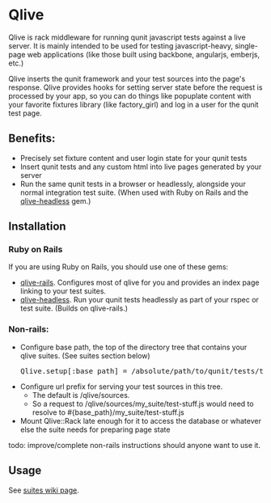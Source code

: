 # Qlive

Qlive is rack middleware for running qunit javascript tests against a live server.
It is mainly intended to be used for testing javascript-heavy, single-page web applications
(like those built using backbone, angularjs, emberjs, etc.)

Qlive inserts the qunit framework and your test sources into the page's response.
Qlive provides hooks for setting server state before the request is processed by your app, so you can
do things like popuplate content with your favorite fixtures library (like factory_girl) and log in a user for the qunit test page.


## Benefits:

* Precisely set fixture content and user login state for your qunit tests
* Insert qunit tests and any custom html into live pages generated by your server
* Run the same qunit tests in a browser or headlessly, alongside your normal integration test suite. (When used with Ruby on Rails and the [qlive-headless](https://github.com/proxv/qlive-headless) gem.)


## Installation

### Ruby on Rails

If you are using Ruby on Rails, you should use one of these gems:

* [qlive-rails](https://github.com/proxv/qlive-rails). Configures most of qlive for you and provides an index page linking to your test suites.
* [qlive-headless](https://github.com/proxv/qlive-headless). Run your qunit tests headlessly as part of your rspec or test suite. (Builds on qlive-rails.)


### Non-rails:

* Configure base path, the top of the directory tree that contains your qlive suites. (See suites section below)
    <pre>Qlive.setup[:base_path] = /absolute/path/to/qunit/tests/tree</pre>
* Configure url prefix for serving your test sources in this tree.
    * The default is /qlive/sources.
    * So a request to /qlive/sources/my_suite/test-stuff.js would need to resolve to #{base_path}/my_suite/test-stuff.js
* Mount Qlive::Rack late enough for it to access the database or whatever else the suite needs for preparing page state

todo: improve/complete non-rails instructions should anyone want to use it.


## Usage

See [suites wiki page](https://github.com/proxv/qlive/wiki/qlive-suites).

